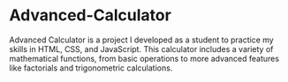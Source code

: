 # Advanced-Calculator
Advanced Calculator is a project I developed as a student to practice my skills in HTML, CSS, and JavaScript. This calculator includes a variety of mathematical functions, from basic operations to more advanced features like factorials and trigonometric calculations. 

